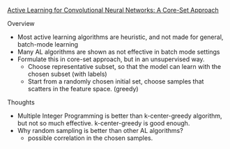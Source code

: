 [Active Learning for Convolutional Neural Networks: A Core-Set Approach](https://arxiv.org/abs/1708.00489)

Overview
- Most active learning algorithms are heuristic, and not made for general, batch-mode learning
- Many AL algorithms are shown as not effective in batch mode settings
- Formulate this in core-set approach, but in an unsupervised way.
  - Choose representative subset, so that the model can learn with the chosen subset (with labels)
  - Start from a randomly chosen initial set, choose samples that scatters in the feature space. (greedy)

Thoughts
- Multiple Integer Programming is better than k-center-greedy algorithm, but not so much effective. k-center-greedy is good enough.
- Why random sampling is better than other AL algorithms?
  - possible correlation in the chosen samples.
